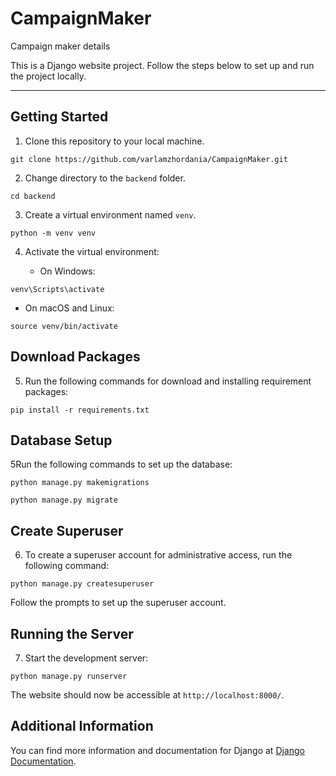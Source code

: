 # CampaignMaker

Campaign maker details

This is a Django website project. Follow the steps below to set up and run the project locally.
<hr>

## Getting Started

1. Clone this repository to your local machine.

```
git clone https://github.com/varlamzhordania/CampaignMaker.git
```

2. Change directory to the `backend` folder.

```
cd backend
```

3. Create a virtual environment named `venv`.

```
python -m venv venv
```

4. Activate the virtual environment:

    - On Windows:

```
venv\Scripts\activate
```

- On macOS and Linux:

```
source venv/bin/activate
```

## Download Packages

5. Run the following commands for download and installing requirement packages:

```
pip install -r requirements.txt
```

## Database Setup

5Run the following commands to set up the database:

```
python manage.py makemigrations

python manage.py migrate
```

## Create Superuser

6. To create a superuser account for administrative access, run the following command:

```
python manage.py createsuperuser
```

Follow the prompts to set up the superuser account.

## Running the Server

7. Start the development server:

```
python manage.py runserver
```

The website should now be accessible at `http://localhost:8000/`.

## Additional Information

You can find more information and documentation for Django at [Django Documentation](https://docs.djangoproject.com/).
